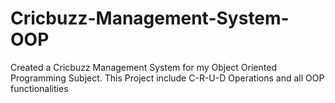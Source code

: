 # Cricbuzz-Management-System-OOP
Created a Cricbuzz Management System for my Object Oriented Programming Subject. This Project include C-R-U-D Operations and all OOP functionalities
